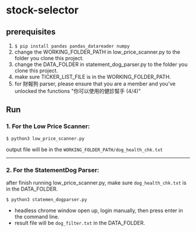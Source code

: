 # stock-selector

## prerequisites
1. ```$ pip install pandas pandas_datareader numpy```
2. change the WORKING_FOLDER_PATH in low_price_scanner.py to the folder you clone this project.
3. change the DATA_FOLDER in statement_dog_parser.py to the folder you clone this project.
4. make sure TICKER_LIST_FILE is in the WORKING_FOLDER_PATH.
5. for 財報狗 parser, please ensure that you are a member and you've unlocked the functions "你可以使用的健診幫手 (4/4)"

## Run
### 1. For the Low Price Scanner:
```
$ python3 low_price_scanner.py
```

output file will be in the `WORKING_FOLDER_PATH/dog_health_chk.txt`

---

### 2. For the StatementDog Parser:
after finish running low_price_scanner.py,
make sure `dog_health_chk.txt` is in the DATA_FOLDER.
```
$ python3 statemen_dogparser.py
```
- headless chrome window open up, login manually, then press enter in the command line.
- result file will be `dog_filter.txt` in the DATA_FOLDER.

